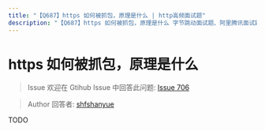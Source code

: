 ```yaml
---
title: "【Q687】https 如何被抓包，原理是什么 | http高频面试题"
description: "【Q687】https 如何被抓包，原理是什么 字节跳动面试题、阿里腾讯面试题、美团小米面试题。"
---
```


# https 如何被抓包，原理是什么

> Issue
> 欢迎在 Gtihub Issue 中回答此问题: [Issue 706](https://github.com/shfshanyue/Daily-Question/issues/706)

> Author
> 回答者: [shfshanyue](https://github.com/shfshanyue)

TODO
